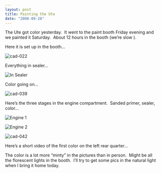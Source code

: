 ```yaml
---
layout: post
title: Painting the Ute
date: "2008-09-28"
---
```


The Ute got color yesterday.  It went to the paint booth Friday evening and we painted it Saturday.  About 12 hours in the booth (we’re slow <grin>).

Here it is set up in the booth…

![](http://www.studeute.com/wp-content/uploads/2009/01/cad-022.jpg "cad-022")

Everything in sealer…

![](/images/pop/studeute/cad035.jpg "In Sealer")

Color going on…

![](http://www.studeute.com/wp-content/uploads/2009/01/cad-039.jpg "cad-039")

Here’s the three stages in the engine compartment.  Sanded primer, sealer, color…

![](/images/pop/studeute/cad018.jpg "Engine 1")

![](/images/pop/studeute/cad032.jpg "Engine 2")

![](http://www.studeute.com/wp-content/uploads/2009/01/cad-042.jpg "cad-042")

Here’s a short video of the first color on the left rear quarter…

The color is a lot more “minty” in the pictures than in person.  Might be all the florescent lights in the booth.  I’ll try to get some pics in the natural light when I bring it home today.
